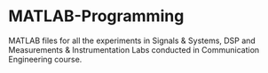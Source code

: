 # MATLAB-Programming
MATLAB files for all the experiments in Signals & Systems, DSP and Measurements & Instrumentation Labs conducted in Communication Engineering course.
